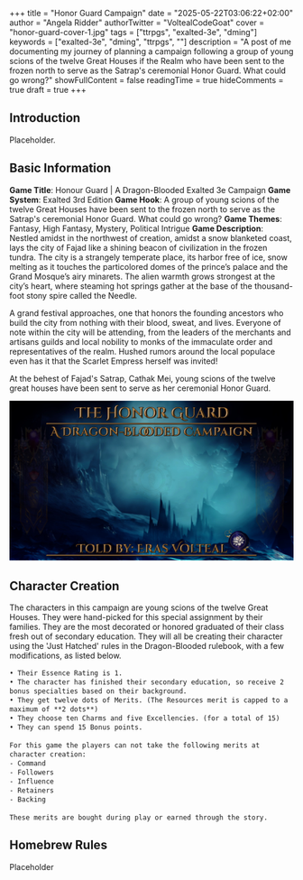 +++
title = "Honor Guard Campaign"
date = "2025-05-22T03:06:22+02:00"
author = "Angela Ridder"
authorTwitter = "VoltealCodeGoat"
cover = "honor-guard-cover-1.jpg"
tags = ["ttrpgs", "exalted-3e", "dming"]
keywords = ["exalted-3e", "dming", "ttrpgs", ""]
description = "A post of me documenting my journey of planning a campaign following a group of young scions of the twelve Great Houses if the Realm who have been sent to the frozen north to serve as the Satrap's ceremonial Honor Guard. What could go wrong?"
showFullContent = false
readingTime = true
hideComments = true
draft = true
+++

## Introduction

Placeholder.

## Basic Information

**Game Title**: Honour Guard | A Dragon-Blooded Exalted 3e Campaign
**Game System**: Exalted 3rd Edition
**Game Hook**: A group of young scions of the twelve Great Houses have been sent to the frozen north to serve as the Satrap's ceremonial Honor Guard. What could go wrong?
**Game Themes**: Fantasy, High Fantasy, Mystery, Political Intrigue
**Game Description**: Nestled amidst in the northwest of creation, amidst a snow blanketed coast, lays the city of Fajad like a shining beacon of civilization in the frozen tundra. The city is a strangely temperate place, its harbor free of ice, snow melting as it touches the particolored domes of the prince’s palace and the Grand Mosque’s airy minarets. The alien warmth grows strongest at the city’s heart, where steaming hot springs gather at the base of the thousand-foot stony spire called the Needle.

A grand festival approaches, one that honors the founding ancestors who build the city from nothing with their blood, sweat, and lives. Everyone of note within the city will be attending, from the leaders of the merchants and artisans guilds and local nobility to monks of the immaculate order and representatives of the realm. Hushed rumors around the local populace even has it that the Scarlet Empress herself was invited!

At the behest of Fajad's Satrap, Cathak Mei, young scions of the twelve great houses have been sent to serve as her ceremonial Honor Guard.

![cover-art](./honor-guard-cover-1.jpg)

## Character Creation

The characters in this campaign are young scions of the twelve Great Houses. They were hand-picked for this special assignment by their families. They are the most decorated or honored graduated of their class fresh out of secondary education. They will all be creating their character using the 'Just Hatched' rules in the Dragon-Blooded rulebook, with a few modifications, as listed below.

```
• Their Essence Rating is 1.
• The character has finished their secondary education, so receive 2 bonus specialties based on their background.
• They get twelve dots of Merits. (The Resources merit is capped to a maximum of **2 dots**)
• They choose ten Charms and five Excellencies. (for a total of 15)
• They can spend 15 Bonus points.

For this game the players can not take the following merits at character creation:
- Command
- Followers
- Influence
- Retainers
- Backing

These merits are bought during play or earned through the story.
```

## Homebrew Rules

Placeholder

##
